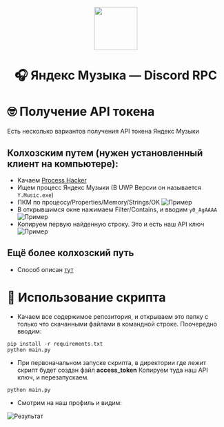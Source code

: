 <p align="center">
  <img width="100" height="100" src="https://yt3.googleusercontent.com/EZoeNy2GvU7ITiH2-SMTjlsKC_CdPv0j35bv1mCiI113ITBf2axxdZBvHVrOMPHfD6OJ469jrA=s900-c-k-c0x00ffffff-no-rj">
  <h1 align="center">🎧 Яндекс Музыка — Discord RPC</h1>
</p>

# 🤓 Получение API токена

Есть несколько вариантов получения API токена Яндекс Музыки

## Колхозским путем (нужен установленный клиент на компьютере):

- Качаем [Process Hacker](https://processhacker.sourceforge.io/)
- Ищем процесс Яндекс Музыки (В UWP Версии он называется ``Y.Music.exe``)
- ПКМ по процессу/Properties/Memory/Strings/OK
![Пример](https://i.imgur.com/idMDzas.png)
- В открывшимся окне нажимаем Filter/Contains, и вводим ``y0_AgAAAA``
![Пример](https://i.imgur.com/GWidvYh.png)
- Копируем первую найденную строку. Это и есть наш API ключ
![Пример](https://i.imgur.com/7kvXISq.png)

## Ещё более колхозский путь
- Способ описан [тут](https://github.com/MarshalX/yandex-music-api/discussions/513#discussioncomment-2729781)

# 🧠 Использование скрипта

- Качаем все содержимое репозитория, и открываем это папку с только что скачанными файлами в командной строке.
Поочередно вводим:
```
pip install -r requirements.txt
python main.py
```


- При первоначальном запуске скрипта, в директории где лежит скрипт будет создан файл **access_token**
Копируем туда наш API ключ, и перезапускаем.
```
python main.py
```

- Смотрим на наш профиль и видим:

![Результат](https://i.imgur.com/bjz9PED.png)
